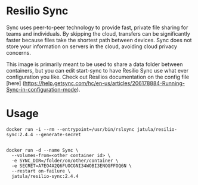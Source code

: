 Resilio Sync
===============

Sync uses peer-to-peer technology to provide fast, private file sharing for teams and individuals. By skipping the cloud, transfers can be significantly faster because files take the shortest path between devices. Sync does not store your information on servers in the cloud, avoiding cloud privacy concerns.

This image is primarily meant to be used to share a data folder between containers, but you can edit start-sync to have Resilio Sync use what ever configuration you like. Check out Resilios documentation on the config file [here] (https://help.getsync.com/hc/en-us/articles/206178884-Running-Sync-in-configuration-mode).

# Usage

    docker run -i --rm --entrypoint=/usr/bin/rslsync jatula/resilio-sync:2.4.4 --generate-secret


    docker run -d --name Sync \
      --volumes-from=<other container id> \
      -e SYNC_DIR=/folder/on/other/container \
      -e SECRET=A7EO4A2Q6FUOCGNI34WOBI3ENOGFFOQ6N \
      --restart on-failure \
      jatula/resilio-sync:2.4.4
